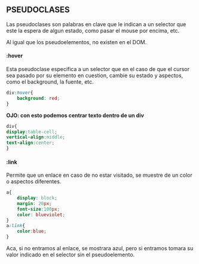 ## PSEUDOCLASES

Las pseudoclases son palabras en clave que le indican a un selector que este la espera de algun estado, como pasar el mouse por encima, etc.

Al igual que los pseudoelementos, no existen en el DOM.

#### :hover

Esta pseudoclase especifica a un selector que en el caso de que el cursor sea pasado por su elemento en cuestion, cambie su estado y aspectos, como el background, la fuente, etc.

```css
div:hover{
    background: red;
}
```
**OJO: con esto podemos centrar texto dentro de un div**

```css
div{
display:table-cell;
vertical-align:middle;
text-align:center;
}
```

#### :link

Permite que un enlace en caso de no estar visitado, se muestre de un color o aspectos diferentes.

```css
a{
    display: block;
    margin: 20px;
    font-size:100px;
    color: blueviolet;
}
a:link{
    color:blue;
}
```

Aca, si no entramos al enlace, se mostrara azul, pero si entramos tomara su valor indicado en el selector sin el pseudoelemento.

